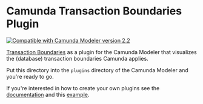# Camunda Transaction Boundaries Plugin

[![Compatible with Camunda Modeler version 2.2](https://img.shields.io/badge/Camunda%20Modeler-2.2+-blue.svg)](https://github.com/camunda/camunda-modeler)

[Transaction Boundaries](https://github.com/bpmn-io/camunda-transaction-boundaries/) as a plugin for the Camunda Modeler that visualizes the (database) transaction boundaries Camunda applies.

Put this directory into the `plugins` directory of the Camunda Modeler and you're ready to go.

If you're interested in how to create your own plugins see the [documentation](https://github.com/camunda/camunda-modeler/tree/master/docs/plugins) and this [example](https://github.com/camunda/camunda-modeler-plugin-example).
